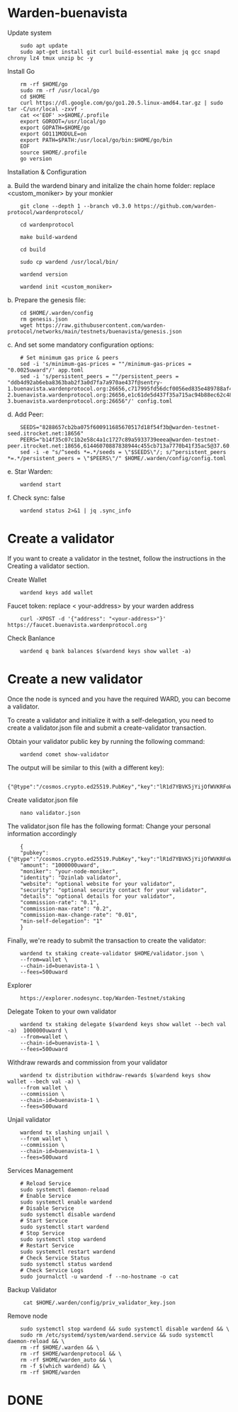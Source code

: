 # Warden-buenavista

Update system

        sudo apt update
        sudo apt-get install git curl build-essential make jq gcc snapd chrony lz4 tmux unzip bc -y


    
Install Go

        rm -rf $HOME/go
        sudo rm -rf /usr/local/go
        cd $HOME
        curl https://dl.google.com/go/go1.20.5.linux-amd64.tar.gz | sudo tar -C/usr/local -zxvf -
        cat <<'EOF' >>$HOME/.profile
        export GOROOT=/usr/local/go
        export GOPATH=$HOME/go
        export GO111MODULE=on
        export PATH=$PATH:/usr/local/go/bin:$HOME/go/bin
        EOF
        source $HOME/.profile
        go version



Installation & Configuration

a. Build the wardend binary and initalize the chain home folder: replace <custom_moniker> by your monkier

        git clone --depth 1 --branch v0.3.0 https://github.com/warden-protocol/wardenprotocol/
    
        cd wardenprotocol
    
        make build-wardend

        cd build
    
        sudo cp wardend /usr/local/bin/
    
        wardend version
    
        wardend init <custom_moniker>
    
b. Prepare the genesis file:

        cd $HOME/.warden/config
        rm genesis.json
        wget https://raw.githubusercontent.com/warden-protocol/networks/main/testnets/buenavista/genesis.json

c. And set some mandatory configuration options:

        # Set minimum gas price & peers
        sed -i 's/minimum-gas-prices = ""/minimum-gas-prices = "0.0025uward"/' app.toml
        sed -i 's/persistent_peers = ""/persistent_peers = "ddb4d92ab6eba8363bab2f3a0d7fa7a970ae437f@sentry-1.buenavista.wardenprotocol.org:26656,c717995fd56dcf0056ed835e489788af4ffd8fe8@sentry-2.buenavista.wardenprotocol.org:26656,e1c61de5d437f35a715ac94b88ec62c482edc166@sentry-3.buenavista.wardenprotocol.org:26656"/' config.toml


d. Add Peer:

        SEEDS="8288657cb2ba075f600911685670517d18f54f3b@warden-testnet-seed.itrocket.net:18656"
        PEERS="b14f35c07c1b2e58c4a1c1727c89a5933739eeea@warden-testnet-peer.itrocket.net:18656,61446070887838944c455cb713a7770b41f35ac5@37.60.249.101:26656,0be8cf6de2a01a6dc7adb29a801722fe4d061455@65.109.115.100:27060,8288657cb2ba075f600911685670517d18f54f3b@65.108.231.124:18656,dc0122e37c203dec43306430a1f1879650653479@37.27.97.16:26656,6fb5cf2179ca9dd98ababd1c8d29878b2021c5c3@146.19.24.175:26856"
        sed -i -e "s/^seeds *=.*/seeds = \"$SEEDS\"/; s/^persistent_peers *=.*/persistent_peers = \"$PEERS\"/" $HOME/.warden/config/config.toml
    

e. Star Warden:

        wardend start

f. Check sync: false

        wardend status 2>&1 | jq .sync_info

# Create a validator
If you want to create a validator in the testnet, follow the instructions in the Creating a validator section.

Create Wallet

        wardend keys add wallet

Faucet token: replace < your-address> by your warden address

        curl -XPOST -d '{"address": "<your-address>"}' https://faucet.buenavista.wardenprotocol.org

Check Banlance

        wardend q bank balances $(wardend keys show wallet -a)

# Create a new validator
Once the node is synced and you have the required WARD, you can become a validator.

To create a validator and initialize it with a self-delegation, you need to create a validator.json file and submit a create-validator transaction.

Obtain your validator public key by running the following command:

        wardend comet show-validator

The output will be similar to this (with a different key):

        {"@type":"/cosmos.crypto.ed25519.PubKey","key":"lR1d7YBVK5jYijOfWVKRFoWCsS4dg3kagT7LB9GnG8I="}

Create validator.json file

        nano validator.json

The validator.json file has the following format: Change your personal information accordingly

        {    
        "pubkey": {"@type":"/cosmos.crypto.ed25519.PubKey","key":"lR1d7YBVK5jYijOfWVKRFoWCsS4dg3kagT7LB9GnG8I="},
        "amount": "1000000uward",
        "moniker": "your-node-moniker",
        "identity": "Dzinlab validator",
        "website": "optional website for your validator",
        "security": "optional security contact for your validator",
        "details": "optional details for your validator",
        "commission-rate": "0.1",
        "commission-max-rate": "0.2",
        "commission-max-change-rate": "0.01",
        "min-self-delegation": "1"
        }

Finally, we're ready to submit the transaction to create the validator:

        wardend tx staking create-validator $HOME/validator.json \
        --from=wallet \
        --chain-id=buenavista-1 \
        --fees=500uward

Explorer

        https://explorer.nodesync.top/Warden-Testnet/staking


Delegate Token to your own validator

        wardend tx staking delegate $(wardend keys show wallet --bech val -a)  1000000uward \
        --from=wallet \
        --chain-id=buenavista-1 \
        --fees=500uward

Withdraw rewards and commission from your validator

        wardend tx distribution withdraw-rewards $(wardend keys show wallet --bech val -a) \
        --from wallet \
        --commission \
        --chain-id=buenavista-1 \
        --fees=500uward

Unjail validator

        wardend tx slashing unjail \
        --from wallet \
        --commission \
        --chain-id=buenavista-1 \
        --fees=500uward

Services Management

        # Reload Service
        sudo systemctl daemon-reload
        # Enable Service
        sudo systemctl enable wardend
        # Disable Service
        sudo systemctl disable wardend
        # Start Service
        sudo systemctl start wardend
        # Stop Service
        sudo systemctl stop wardend
        # Restart Service
        sudo systemctl restart wardend
        # Check Service Status
        sudo systemctl status wardend
        # Check Service Logs
        sudo journalctl -u wardend -f --no-hostname -o cat

 Backup Validator

         cat $HOME/.warden/config/priv_validator_key.json

Remove node

        sudo systemctl stop wardend && sudo systemctl disable wardend && \
        sudo rm /etc/systemd/system/wardend.service && sudo systemctl daemon-reload && \
        rm -rf $HOME/.warden && \
        rm -rf $HOME/wardenprotocol && \
        rm -rf $HOME/warden_auto && \
        rm -f $(which wardend) && \
        rm -rf $HOME/warden
  # DONE 
